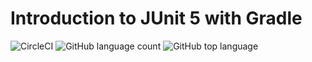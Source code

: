 # Introduction to JUnit 5 with Gradle

![CircleCI](https://img.shields.io/circleci/build/github/adniang75/intro-junit5-gradle/master) ![GitHub language count](https://img.shields.io/github/languages/count/adniang75/intro-junit5-gradle) ![GitHub top language](https://img.shields.io/github/languages/top/adniang75/intro-junit5-gradle)

